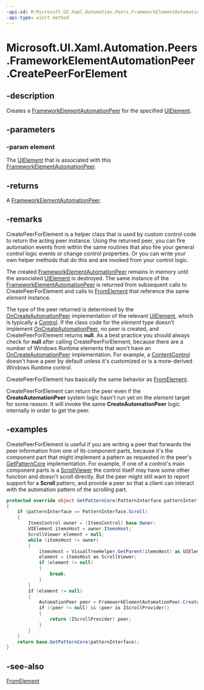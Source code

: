 ```yaml
---
-api-id: M:Microsoft.UI.Xaml.Automation.Peers.FrameworkElementAutomationPeer.CreatePeerForElement(Microsoft.UI.Xaml.UIElement)
-api-type: winrt method
---
```


<!-- Method syntax
public Windows.UI.Xaml.Automation.Peers.AutomationPeer CreatePeerForElement(Windows.UI.Xaml.UIElement element)
-->

# Microsoft.UI.Xaml.Automation.Peers.FrameworkElementAutomationPeer.CreatePeerForElement

## -description
Creates a [FrameworkElementAutomationPeer](frameworkelementautomationpeer.md) for the specified [UIElement](../microsoft.ui.xaml/uielement.md).

## -parameters
### -param element
The [UIElement](../microsoft.ui.xaml/uielement.md) that is associated with this [FrameworkElementAutomationPeer](frameworkelementautomationpeer.md).

## -returns
A [FrameworkElementAutomationPeer](frameworkelementautomationpeer.md).

## -remarks
CreatePeerForElement is a helper class that is used by custom control code to return the acting peer instance. Using the returned peer, you can fire automation events from within the same routines that also fire your general control logic events or change control properties. Or you can write your own helper methods that do this and are invoked from your control logic.

The created [FrameworkElementAutomationPeer](frameworkelementautomationpeer.md) remains in memory until the associated [UIElement](../microsoft.ui.xaml/uielement.md) is destroyed. The same instance of the [FrameworkElementAutomationPeer](frameworkelementautomationpeer.md) is returned from subsequent calls to CreatePeerForElement and calls to [FromElement](frameworkelementautomationpeer_fromelement_467106396.md) that reference the same *element* instance.

The type of the peer returned is determined by the [OnCreateAutomationPeer](../microsoft.ui.xaml/uielement_oncreateautomationpeer_1478162674.md) implementation of the relevant [UIElement](../microsoft.ui.xaml/uielement.md), which is typically a [Control](../microsoft.ui.xaml.controls/control.md). If the class code for the *element* type doesn't implement [OnCreateAutomationPeer](../microsoft.ui.xaml/uielement_oncreateautomationpeer_1478162674.md), no peer is created, and CreatePeerForElement returns **null**. As a best practice you should always check for **null** after calling CreatePeerForElement, because there are a number of Windows Runtime elements that won't have an [OnCreateAutomationPeer](../microsoft.ui.xaml/uielement_oncreateautomationpeer_1478162674.md) implementation. For example, a [ContentControl](../microsoft.ui.xaml.controls/contentcontrol.md) doesn't have a peer by default unless it's customized or is a more-derived Windows Runtime control.

CreatePeerForElement has basically the same behavior as [FromElement](frameworkelementautomationpeer_fromelement_467106396.md).

CreatePeerForElement can return the peer even if the **CreateAutomationPeer** system logic hasn't run yet on the *element* target for some reason. It will invoke the same **CreateAutomationPeer** logic internally in order to get the peer.

## -examples
CreatePeerForElement is useful if you are writing a peer that forwards the peer information from one of its component parts, because it's the component part that might implement a pattern as requested in the peer's [GetPatternCore](automationpeer_getpatterncore_1496339248.md) implementation. For example, if one of a control's main component parts is a [ScrollViewer](../microsoft.ui.xaml.controls/scrollviewer.md) the control itself may have some other function and doesn't scroll directly. But the peer might still want to report support for a **Scroll** pattern, and provide a peer so that a client can interact with the automation pattern of the scrolling part.

```csharp
protected override object GetPatternCore(PatternInterface patternInterface)
{
    if (patternInterface == PatternInterface.Scroll)
    {
        ItemsControl owner = (ItemsControl) base.Owner;
        UIElement itemsHost = owner.ItemsHost;
        ScrollViewer element = null;
        while (itemsHost != owner)
        {
            itemsHost = VisualTreeHelper.GetParent(itemsHost) as UIElement;
            element = itemsHost as ScrollViewer;
            if (element != null)
            {
                break;
            }
        }
        if (element != null)
        {
            AutomationPeer peer = FrameworkElementAutomationPeer.CreatePeerForElement(element);
            if ((peer != null) && (peer is IScrollProvider))
            {
                return (IScrollProvider) peer;
            }
        }
    }
    return base.GetPatternCore(patternInterface);
}

```



## -see-also
[FromElement](frameworkelementautomationpeer_fromelement_467106396.md)
